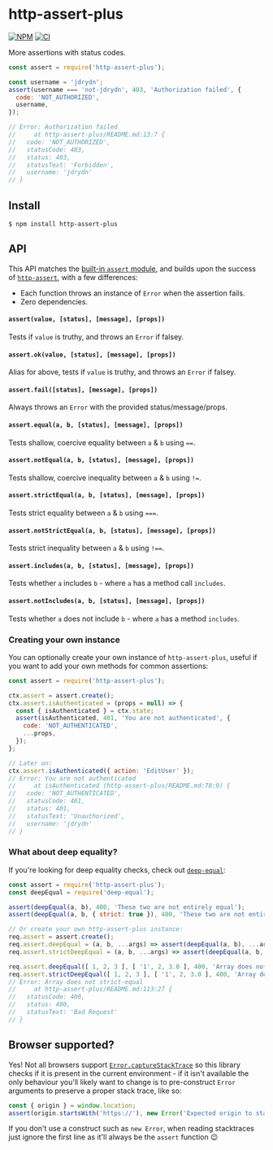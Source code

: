 # http-assert-plus

[![NPM](https://badge.fury.io/js/http-assert-plus.svg)](https://npm.im/http-assert-plus)
[![CI](https://github.com/jdrydn/http-assert-plus/actions/workflows/ci.yml/badge.svg?branch=master&event=push)](https://github.com/jdrydn/http-assert-plus/actions/workflows/ci.yml)
<!-- [![Coverage](https://coveralls.io/repos/github/jdrydn/http-assert-plus/badge.svg)](https://coveralls.io/github/jdrydn/http-assert-plus) -->

More assertions with status codes.

```js
const assert = require('http-assert-plus');

const username = 'jdrydn';
assert(username === 'not-jdrydn', 403, 'Authorization failed', {
  code: 'NOT_AUTHORIZED',
  username,
});

// Error: Authorization failed
//     at http-assert-plus/README.md:13:7 {
//   code: 'NOT_AUTHORIZED',
//   statusCode: 403,
//   status: 403,
//   statusText: 'Forbidden',
//   username: 'jdrydn'
// }
```

## Install

```
$ npm install http-assert-plus
```

## API

This API matches the [built-in `assert` module](https://nodejs.org/dist/latest/docs/api/assert.html), and builds upon the success of [`http-assert`](https://github.com/jshttp/http-assert), with a few differences:

- Each function throws an instance of `Error` when the assertion fails.
- Zero dependencies.

#### `assert(value, [status], [message], [props])`
Tests if `value` is truthy, and throws an `Error` if falsey.

#### `assert.ok(value, [status], [message], [props])`
Alias for above, tests if `value` is truthy, and throws an `Error` if falsey.

#### `assert.fail([status], [message], [props])`
Always throws an `Error` with the provided status/message/props.

#### `assert.equal(a, b, [status], [message], [props])`
Tests shallow, coercive equality between `a` & `b` using `==`.

#### `assert.notEqual(a, b, [status], [message], [props])`
Tests shallow, coercive inequality between `a` & `b` using `!=`.

#### `assert.strictEqual(a, b, [status], [message], [props])`
Tests strict equality between `a` & `b` using `===`.

#### `assert.notStrictEqual(a, b, [status], [message], [props])`
Tests strict inequality between `a` & `b` using `!==`.

#### `assert.includes(a, b, [status], [message], [props])`
Tests whether `a` includes `b` - where `a` has a method call `includes`.

#### `assert.notIncludes(a, b, [status], [message], [props])`
Tests whether `a` does not include `b` - where `a` has a method `includes`.

### Creating your own instance

You can optionally create your own instance of `http-assert-plus`, useful if you want to add your own methods for common assertions:

```js
const assert = require('http-assert-plus');

ctx.assert = assert.create();
ctx.assert.isAuthenticated = (props = null) => {
  const { isAuthenticated } = ctx.state;
  assert(isAuthenticated, 401, 'You are not authenticated', {
    code: 'NOT_AUTHENTICATED',
    ...props,
  });
};

// Later on:
ctx.assert.isAuthenticated({ action: 'EditUser' });
// Error: You are not authenticated
//     at isAuthenticated (http-assert-plus/README.md:78:9) {
//   code: 'NOT_AUTHENTICATED',
//   statusCode: 401,
//   status: 401,
//   statusText: 'Unauthorized',
//   username: 'jdrydn'
// }
```

### What about deep equality?

If you're looking for deep equality checks, check out [`deep-equal`](https://npm.im/deep-equal):

```js
const assert = require('http-assert-plus');
const deepEqual = require('deep-equal');

assert(deepEqual(a, b), 400, 'These two are not entirely equal');
assert(deepEqual(a, b, { strict: true }), 400, 'These two are not entirely equal');

// Or create your own http-assert-plus instance:
req.assert = assert.create();
req.assert.deepEqual = (a, b, ...args) => assert(deepEqual(a, b), ...args);
req.assert.strictDeepEqual = (a, b, ...args) => assert(deepEqual(a, b, { strict: true }), ...args);

req.assert.deepEqual([ 1, 2, 3 ], [ '1', 2, 3.0 ], 400, 'Array does not equal');
req.assert.strictDeepEqual([ 1, 2, 3 ], [ '1', 2, 3.0 ], 400, 'Array does not strict-equal');
// Error: Array does not strict-equal
//     at http-assert-plus/README.md:113:27 {
//   statusCode: 400,
//   status: 400,
//   statusText: 'Bad Request'
// }
```

## Browser supported?

Yes! Not all browsers support [`Error.captureStackTrace`](https://developer.mozilla.org/en-US/docs/Web/JavaScript/Reference/Global_Objects/Error#static_methods) so this library checks if it is present in the current environment - if it isn't available the only behaviour you'll likely want to change is to pre-construct `Error` arguments to preserve a proper stack trace, like so:

```js
const { origin } = window.location;
assert(origin.startsWith('https://'), new Error('Expected origin to start with https://'));
```

If you don't use a construct such as `new Error`, when reading stacktraces just ignore the first line as it'll always be the `assert` function :wink:
